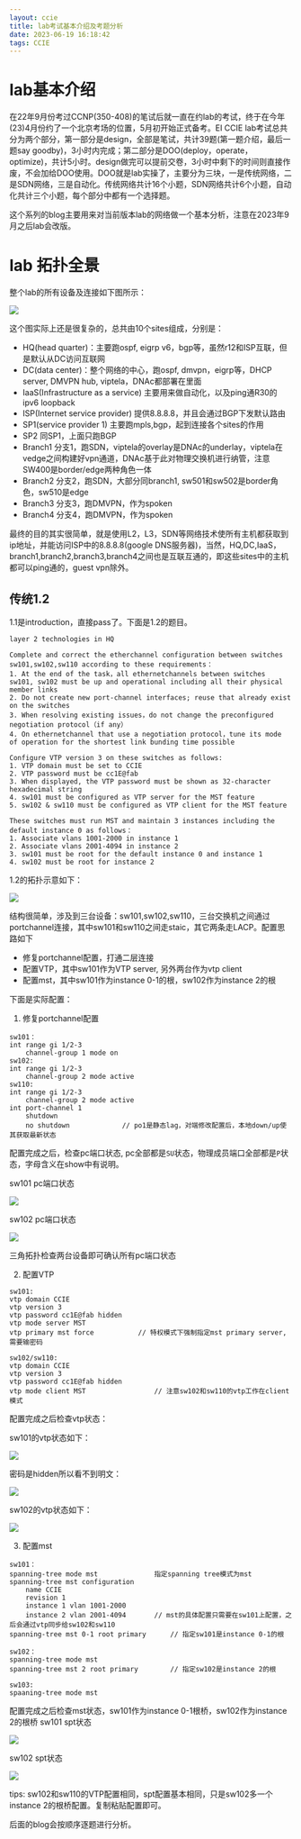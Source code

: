 ```yaml
---
layout: ccie
title: lab考试基本介绍及考题分析
date: 2023-06-19 16:18:42
tags: CCIE
---
```


# lab基本介绍

在22年9月份考过CCNP(350-408)的笔试后就一直在约lab的考试，终于在今年(23)4月份约了一个北京考场的位置，5月初开始正式备考。EI CCIE lab考试总共分为两个部分，第一部分是design，全部是笔试，共计39题(第一题介绍，最后一题say goodby)，3小时内完成；第二部分是DOO(deploy，operate，optimize)，共计5小时。design做完可以提前交卷，3小时中剩下的时间则直接作废，不会加给DOO使用。DOO就是lab实操了，主要分为三块，一是传统网络，二是SDN网络，三是自动化。传统网络共计16个小题，SDN网络共计6个小题，自动化共计三个小题，每个部分中都有一个选择题。
<!--more-->

这个系列的blog主要用来对当前版本lab的网络做一个基本分析，注意在2023年9月之后lab会改版。

# lab 拓扑全景

整个lab的所有设备及连接如下图所示：

![](https://rancho333.github.io/pictures/lab1.1_topology.drawio.png)

这个图实际上还是很复杂的，总共由10个sites组成，分别是：
* HQ(head quarter)：主要跑ospf, eigrp v6，bgp等，虽然r12和ISP互联，但是默认从DC访问互联网
* DC(data center)：整个网络的中心，跑ospf, dmvpn，eigrp等，DHCP server, DMVPN hub, viptela，DNAc都部署在里面
* IaaS(Infrastructure as a service) 主要用来做自动化，以及ping通R30的ipv6 loopback
* ISP(Internet service provider) 提供8.8.8.8，并且会通过BGP下发默认路由
* SP1(service provider 1) 主要跑mpls,bgp，起到连接各个sites的作用
* SP2 同SP1，上面只跑BGP
* Branch1 分支1，跑SDN，viptela的overlay是DNAc的underlay，viptela在vedge之间构建好vpn通道，DNAc基于此对物理交换机进行纳管，注意SW400是border/edge两种角色一体
* Branch2 分支2，跑SDN，大部分同branch1, sw501和sw502是border角色，sw510是edge
* Branch3 分支3，跑DMVPN，作为spoken
* Branch4 分支4，跑DMVPN，作为spoken

最终的目的其实很简单，就是使用L2，L3，SDN等网络技术使所有主机都获取到ip地址，并能访问ISP中的8.8.8.8(google DNS服务器)，当然，HQ,DC,IaaS，branch1,branch2,branch3,branch4之间也是互联互通的，即这些sites中的主机都可以ping通的，guest vpn除外。

## 传统1.2
1.1是introduction，直接pass了。下面是1.2的题目。
```
layer 2 technologies in HQ

Complete and correct the etherchannel configuration between switches sw101,sw102,sw110 according to these requirements：
1. At the end of the task，all ethernetchannels between switches sw101, sw102 must be up and operational including all their physical member links
2. Do not create new port-channel interfaces; reuse that already exist on the switches
3. When resolving existing issues，do not change the preconfigured negotiation protocol（if any）
4. On ethernetchannel that use a negotiation protocol，tune its mode of operation for the shortest link bunding time possible

Configure VTP version 3 on these switches as follows:
1. VTP domain must be set to CCIE
2. VTP password must be cc1E@fab
3. When displayed, the VTP password must be shown as 32-character hexadecimal string
4. sw101 must be configured as VTP server for the MST feature
5. sw102 & sw110 must be configured as VTP client for the MST feature

These switches must run MST and maintain 3 instances including the default instance 0 as follows：
1. Associate vlans 1001-2000 in instance 1
2. Associate vlans 2001-4094 in instance 2
3. sw101 must be root for the default instance 0 and instance 1
4. sw102 must be root for instance 2
```

1.2的拓扑示意如下：

![](https://rancho333.github.io/pictures/lab_1.2.png)

结构很简单，涉及到三台设备：sw101,sw102,sw110，三台交换机之间通过portchannel连接，其中sw101和sw110之间走staic，其它两条走LACP。配置思路如下
- 修复portchannel配置，打通二层连接
- 配置VTP，其中sw101作为VTP server, 另外两台作为vtp client
- 配置mst，其中sw101作为instance 0-1的根，sw102作为instance 2的根

下面是实际配置：
1. 修复portchannel配置
```
sw101：
int range gi 1/2-3
    channel-group 1 mode on
sw102:
int range gi 1/2-3
    channel-group 2 mode active
sw110:
int range gi 1/2-3
    channel-group 2 mode active
int port-channel 1
    shutdown
    no shutdown             // po1是静态lag，对端修改配置后，本地down/up使其获取最新状态
```
配置完成之后，检查pc端口状态, pc全部都是`SU`状态，物理成员端口全部都是`P`状态，字母含义在show中有说明。

sw101 pc端口状态

![](https://rancho333.github.io/pictures/lab_1.2_pc_101.png)

sw102 pc端口状态

![](https://rancho333.github.io/pictures/lab_1.2_pc_102.png)

三角拓扑检查两台设备即可确认所有pc端口状态

2. 配置VTP
```
sw101:
vtp domain CCIE
vtp version 3
vtp password cc1E@fab hidden
vtp mode server MST
vtp primary mst force           // 特权模式下强制指定mst primary server, 需要输密码

sw102/sw110:
vtp domain CCIE
vtp version 3
vtp password cc1E@fab hidden
vtp mode client MST                 // 注意sw102和sw110的vtp工作在client模式 
```
配置完成之后检查vtp状态：

sw101的vtp状态如下：

![](https://rancho333.github.io/pictures/lab_1.2_vtp_101.png)

密码是hidden所以看不到明文：

![](https://rancho333.github.io/pictures/lab_1.2_vtp_password_101.png)

sw102的vtp状态如下：

![](https://rancho333.github.io/pictures/lab_1.2_vtp_102.png)

3. 配置mst
```
sw101： 
spanning-tree mode mst              指定spanning tree模式为mst
spanning-tree mst configuration
    name CCIE
    revision 1
    instance 1 vlan 1001-2000
    instance 2 vlan 2001-4094       // mst的具体配置只需要在sw101上配置，之后会通过vtp同步给sw102和sw110
spanning-tree mst 0-1 root primary      // 指定sw101是instance 0-1的根

sw102：
spanning-tree mode mst              
spanning-tree mst 2 root primary        // 指定sw102是instance 2的根

sw103:
spaaning-tree mode mst
```
配置完成之后检查mst状态，sw101作为instance 0-1根桥，sw102作为instance 2的根桥
sw101 spt状态

![](https://rancho333.github.io/pictures/lab_1.2_spt_101.png)

sw102 spt状态

![](https://rancho333.github.io/pictures/lab_1.2_spt_102.png)

tips: sw102和sw110的VTP配置相同，spt配置基本相同，只是sw102多一个instance 2的根桥配置。复制粘贴配置即可。

后面的blog会按顺序逐题进行分析。
